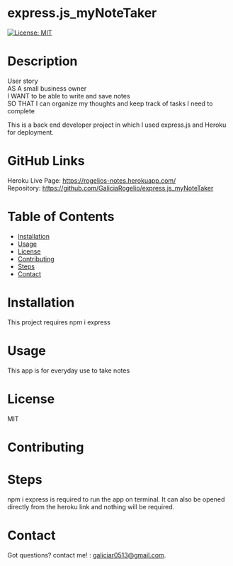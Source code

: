 # express.js_myNoteTaker
  
  [![License: MIT](https://img.shields.io/badge/License-MIT-yellow.svg)](https://opensource.org/licenses/MIT)
  # Description
  User story<br>
  AS A small business owner<br>
I WANT to be able to write and save notes<br>
SO THAT I can organize my thoughts and keep track of tasks I need to complete<br>

  This is a back end developer project in which I used express.js and Heroku for deployment. 



  # GitHub Links
  Heroku Live Page: https://rogelios-notes.herokuapp.com/
  <br>
  Repository: https://github.com/GaliciaRogelio/express.js_myNoteTaker
  
  # Table of Contents 
  * [Installation](#installation)
  * [Usage](#usage)
  * [License](#license)
  * [Contributing](#contributing)
  * [Steps](#steps)
  * [Contact](#contact)
  
  # Installation
  
  This project requires npm i express
  
  
  # Usage
  ​This app is for everyday use to take notes
 
  # License
  MIT
  
  # Contributing
  
  
  # Steps
  npm i express is required to run the app on terminal. It can also be opened directly from the heroku link and nothing will be required.
  
  # Contact
  Got questions? contact me! : galiciar0513@gmail.com.
